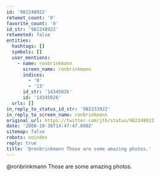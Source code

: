 ```yaml
---
id: '982248922'
retweet_count: '0'
favorite_count: '0'
id_str: '982248922'
retweeted: false
entities:
  hashtags: []
  symbols: []
  user_mentions:
    - name: ronbrinkmann
      screen_name: ronbrinkmann
      indices:
        - '0'
        - '13'
      id_str: '14345026'
      id: '14345026'
  urls: []
in_reply_to_status_id_str: '982233922'
in_reply_to_screen_name: ronbrinkmann
original_url: https://twitter.com/jth/status/982248922
date: '2008-10-30T14:47:47.000Z'
sitemap: false
robots: noindex
reply: true
title: '@ronbrinkmann Those are some amazing photos.'
---
```


@ronbrinkmann Those are some amazing photos.